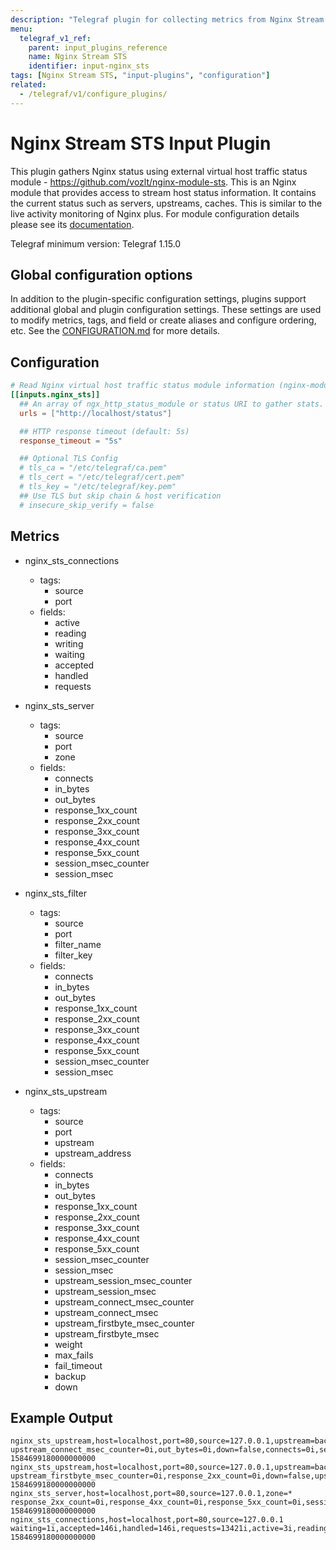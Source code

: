 ```yaml
---
description: "Telegraf plugin for collecting metrics from Nginx Stream STS"
menu:
  telegraf_v1_ref:
    parent: input_plugins_reference
    name: Nginx Stream STS
    identifier: input-nginx_sts
tags: [Nginx Stream STS, "input-plugins", "configuration"]
related:
  - /telegraf/v1/configure_plugins/
---
```


# Nginx Stream STS Input Plugin

This plugin gathers Nginx status using external virtual host traffic status
module -  <https://github.com/vozlt/nginx-module-sts>. This is an Nginx module
that provides access to stream host status information. It contains the current
status such as servers, upstreams, caches. This is similar to the live activity
monitoring of Nginx plus.  For module configuration details please see its
[documentation](https://github.com/vozlt/nginx-module-sts#synopsis).

Telegraf minimum version: Telegraf 1.15.0

## Global configuration options <!-- @/docs/includes/plugin_config.md -->

In addition to the plugin-specific configuration settings, plugins support
additional global and plugin configuration settings. These settings are used to
modify metrics, tags, and field or create aliases and configure ordering, etc.
See the [CONFIGURATION.md](/telegraf/v1/configuration/#plugins) for more details.

[CONFIGURATION.md]: ../../../docs/CONFIGURATION.md#plugins

## Configuration

```toml @sample.conf
# Read Nginx virtual host traffic status module information (nginx-module-sts)
[[inputs.nginx_sts]]
  ## An array of ngx_http_status_module or status URI to gather stats.
  urls = ["http://localhost/status"]

  ## HTTP response timeout (default: 5s)
  response_timeout = "5s"

  ## Optional TLS Config
  # tls_ca = "/etc/telegraf/ca.pem"
  # tls_cert = "/etc/telegraf/cert.pem"
  # tls_key = "/etc/telegraf/key.pem"
  ## Use TLS but skip chain & host verification
  # insecure_skip_verify = false
```

## Metrics

- nginx_sts_connections
  - tags:
    - source
    - port
  - fields:
    - active
    - reading
    - writing
    - waiting
    - accepted
    - handled
    - requests

- nginx_sts_server
  - tags:
    - source
    - port
    - zone
  - fields:
    - connects
    - in_bytes
    - out_bytes
    - response_1xx_count
    - response_2xx_count
    - response_3xx_count
    - response_4xx_count
    - response_5xx_count
    - session_msec_counter
    - session_msec

- nginx_sts_filter
  - tags:
    - source
    - port
    - filter_name
    - filter_key
  - fields:
    - connects
    - in_bytes
    - out_bytes
    - response_1xx_count
    - response_2xx_count
    - response_3xx_count
    - response_4xx_count
    - response_5xx_count
    - session_msec_counter
    - session_msec

- nginx_sts_upstream
  - tags:
    - source
    - port
    - upstream
    - upstream_address
  - fields:
    - connects
    - in_bytes
    - out_bytes
    - response_1xx_count
    - response_2xx_count
    - response_3xx_count
    - response_4xx_count
    - response_5xx_count
    - session_msec_counter
    - session_msec
    - upstream_session_msec_counter
    - upstream_session_msec
    - upstream_connect_msec_counter
    - upstream_connect_msec
    - upstream_firstbyte_msec_counter
    - upstream_firstbyte_msec
    - weight
    - max_fails
    - fail_timeout
    - backup
    - down

## Example Output

```text
nginx_sts_upstream,host=localhost,port=80,source=127.0.0.1,upstream=backend_cluster,upstream_address=1.2.3.4:8080 upstream_connect_msec_counter=0i,out_bytes=0i,down=false,connects=0i,session_msec=0i,upstream_session_msec=0i,upstream_session_msec_counter=0i,upstream_connect_msec=0i,upstream_firstbyte_msec_counter=0i,response_3xx_count=0i,session_msec_counter=0i,weight=1i,max_fails=1i,backup=false,upstream_firstbyte_msec=0i,in_bytes=0i,response_1xx_count=0i,response_2xx_count=0i,response_4xx_count=0i,response_5xx_count=0i,fail_timeout=10i 1584699180000000000
nginx_sts_upstream,host=localhost,port=80,source=127.0.0.1,upstream=backend_cluster,upstream_address=9.8.7.6:8080 upstream_firstbyte_msec_counter=0i,response_2xx_count=0i,down=false,upstream_session_msec_counter=0i,out_bytes=0i,response_5xx_count=0i,weight=1i,max_fails=1i,fail_timeout=10i,connects=0i,session_msec_counter=0i,upstream_session_msec=0i,in_bytes=0i,response_1xx_count=0i,response_3xx_count=0i,response_4xx_count=0i,session_msec=0i,upstream_connect_msec=0i,upstream_connect_msec_counter=0i,upstream_firstbyte_msec=0i,backup=false 1584699180000000000
nginx_sts_server,host=localhost,port=80,source=127.0.0.1,zone=* response_2xx_count=0i,response_4xx_count=0i,response_5xx_count=0i,session_msec_counter=0i,in_bytes=0i,out_bytes=0i,session_msec=0i,response_1xx_count=0i,response_3xx_count=0i,connects=0i 1584699180000000000
nginx_sts_connections,host=localhost,port=80,source=127.0.0.1 waiting=1i,accepted=146i,handled=146i,requests=13421i,active=3i,reading=0i,writing=2i 1584699180000000000
```
